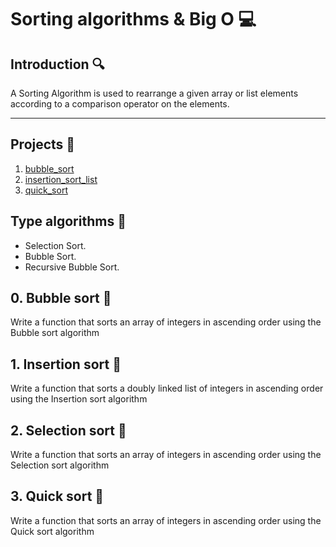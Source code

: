 # Sorting algorithms & Big O :computer:


## Introduction :mag:

A Sorting Algorithm is used to rearrange a given array or list elements according to a comparison operator on the elements.

---

## Projects :open_file_folder:

1. [bubble_sort](./0-bubble_sort.c)
1. [insertion_sort_list](./1-insertion_sort_list.c)
1. [quick_sort](./3-quick_sort.c)


## Type algorithms :space_invader:

  - Selection Sort.
  - Bubble Sort.
  - Recursive Bubble Sort.


## 0. Bubble sort :nut_and_bolt:

Write a function that sorts an array of integers in ascending order using the Bubble sort algorithm

## 1. Insertion sort :electric_plug:

Write a function that sorts a doubly linked list of integers in ascending order using the Insertion sort algorithm

## 2. Selection sort :hammer:

Write a function that sorts an array of integers in ascending order using the Selection sort algorithm

## 3. Quick sort :hocho:

Write a function that sorts an array of integers in ascending order using the Quick sort algorithm
